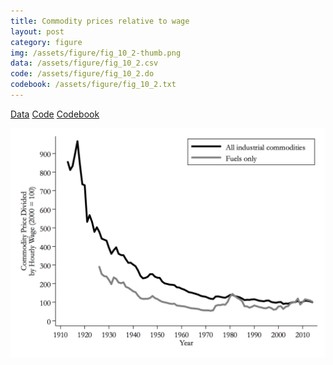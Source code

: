 ```yaml
---
title: Commodity prices relative to wage
layout: post
category: figure
img: /assets/figure/fig_10_2-thumb.png
data: /assets/figure/fig_10_2.csv
code: /assets/figure/fig_10_2.do
codebook: /assets/figure/fig_10_2.txt
---
```


[Data](/assets/figure/fig_10_2.csv) [Code](/assets/figure/fig_10_2.do) [Codebook](/assets/figure/fig_10_2.txt)

![Commodity prices relative to wage](/assets/figure/fig_10_2.png)
